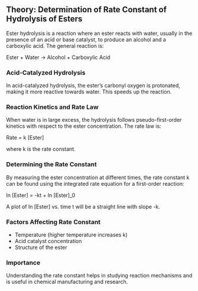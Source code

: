 ## Theory: Determination of Rate Constant of Hydrolysis of Esters

Ester hydrolysis is a reaction where an ester reacts with water, usually in the presence of an acid or base catalyst, to produce an alcohol and a carboxylic acid. The general reaction is:

Ester + Water → Alcohol + Carboxylic Acid

### Acid-Catalyzed Hydrolysis

In acid-catalyzed hydrolysis, the ester’s carbonyl oxygen is protonated, making it more reactive towards water. This speeds up the reaction.

### Reaction Kinetics and Rate Law

When water is in large excess, the hydrolysis follows pseudo-first-order kinetics with respect to the ester concentration. The rate law is:

Rate = k [Ester]

where k is the rate constant.

### Determining the Rate Constant

By measuring the ester concentration at different times, the rate constant k can be found using the integrated rate equation for a first-order reaction:

ln [Ester] = -kt + ln [Ester]_0

A plot of ln [Ester] vs. time t will be a straight line with slope -k.

### Factors Affecting Rate Constant

- Temperature (higher temperature increases k)
- Acid catalyst concentration
- Structure of the ester

### Importance

Understanding the rate constant helps in studying reaction mechanisms and is useful in chemical manufacturing and research.
